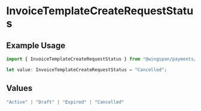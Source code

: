 # InvoiceTemplateCreateRequestStatus

## Example Usage

```typescript
import { InvoiceTemplateCreateRequestStatus } from "@wingspan/payments/sdk/models/shared";

let value: InvoiceTemplateCreateRequestStatus = "Cancelled";
```

## Values

```typescript
"Active" | "Draft" | "Expired" | "Cancelled"
```